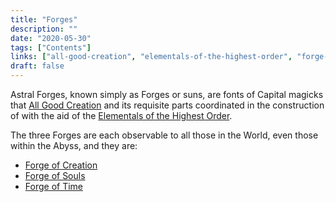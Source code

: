 ```yaml
---
title: "Forges"
description: ""
date: "2020-05-30"
tags: ["Contents"]
links: ["all-good-creation", "elementals-of-the-highest-order", "forge-of-creation", "forge-of-souls", "forge-of-time"]
draft: false
---
```


Astral Forges, known simply as Forges or suns, are fonts of Capital magicks that [All Good Creation](/notes/all-good-creation/) and its requisite parts coordinated in the construction of with the aid of the [Elementals of the Highest Order](/notes/elementals-of-the-highest-order/).

The three Forges are each observable to all those in the World, even those within the Abyss, and they are:

- [Forge of Creation](/notes/forge-of-creation/)
- [Forge of Souls](/notes/forge-of-souls/)
- [Forge of Time](/notes/forge-of-time/)
